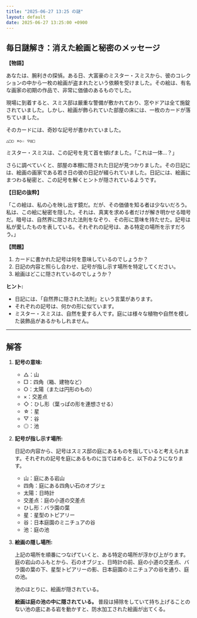 ```yaml
---
title: "2025-06-27 13:25 の謎"
layout: default
date: 2025-06-27 13:25:00 +0900
---
```

## 毎日謎解き：消えた絵画と秘密のメッセージ

**【物語】**

あなたは、腕利きの探偵。ある日、大富豪のミスター・スミスから、彼のコレクションの中から一枚の絵画が盗まれたという依頼を受けました。その絵は、有名な画家の初期の作品で、非常に価値のあるものでした。

現場に到着すると、スミス邸は厳重な警備が敷かれており、窓やドアは全て施錠されていました。しかし、絵画が飾られていた部屋の床には、一枚のカードが落ちていました。

そのカードには、奇妙な記号が書かれていました。

```
△□○ ×◇☆ ▽◎□
```

ミスター・スミスは、この記号を見て首を傾げました。「これは一体…？」

さらに調べていくと、部屋の本棚に隠された日記が見つかりました。その日記には、絵画の画家である若き日の彼の日記が綴られていました。日記には、絵画にまつわる秘密と、この記号を解くヒントが隠されているようです。

**【日記の抜粋】**

「この絵は、私の心を映し出す鏡だ。だが、その価値を知る者は少ないだろう。私は、この絵に秘密を隠した。それは、真実を求める者だけが解き明かせる暗号だ。暗号は、自然界に隠された法則をなぞり、その形に意味を持たせた。記号は私が愛したものを表している。それぞれの記号は、ある特定の場所を示すだろう。」

**【問題】**

1.  カードに書かれた記号は何を意味しているのでしょうか？
2.  日記の内容と照らし合わせ、記号が指し示す場所を特定してください。
3.  絵画はどこに隠されているのでしょうか？

**ヒント:**

*   日記には、「自然界に隠された法則」という言葉があります。
*   それぞれの記号は、何かの形に似ています。
*   ミスター・スミスは、自然を愛する人です。庭には様々な植物や自然を模した装飾品があるかもしれません。

---

## 解答

1.  **記号の意味:**

    *   △：山
    *   □：四角（箱、建物など）
    *   ○：太陽（または円形のもの）
    *   ×：交差点
    *   ◇：ひし形（葉っぱの形を連想させる）
    *   ☆：星
    *   ▽：谷
    *   ◎：池
2.  **記号が指し示す場所:**

    日記の内容から、記号はスミス邸の庭にあるものを指していると考えられます。それぞれの記号を庭にあるものに当てはめると、以下のようになります。

    *   山：庭にある岩山
    *   四角：庭にある四角い石のオブジェ
    *   太陽：日時計
    *   交差点：庭の小道の交差点
    *   ひし形：バラ園の葉
    *   星：星型のトピアリー
    *   谷：日本庭園のミニチュアの谷
    *   池：庭の池
3.  **絵画の隠し場所:**

    上記の場所を順番につなげていくと、ある特定の場所が浮かび上がります。庭の岩山のふもとから、石のオブジェ、日時計の前、庭の小道の交差点、バラ園の葉の下、星型トピアリーの影、日本庭園のミニチュアの谷を通り、庭の池。

    池のほとりに、絵画が隠されている。

    **絵画は庭の池の中に隠されている。** 普段は掃除をしていて持ち上げることのない池の底にある岩を動かすと、防水加工された絵画が出てくる。
